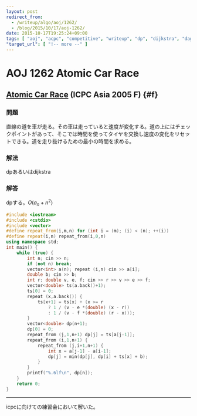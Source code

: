 ```yaml
---
layout: post
redirect_from:
  - /writeup/algo/aoj/1262/
  - /blog/2015/10/17/aoj-1262/
date: 2015-10-17T19:25:24+09:00
tags: [ "aoj", "acpc", "competitive", "writeup", "dp", "dijkstra", "dag" ]
"target_url": [ "!-- more --" ]
---
```


# AOJ 1262 Atomic Car Race

## [Atomic Car Race](http://judge.u-aizu.ac.jp/onlinejudge/description.jsp?id=1262) (ICPC Asia 2005 F) {#f}

### 問題

直線の道を車が走る。その車は走っていると速度が変化する。道の上にはチェックポイントがあって、そこでは時間を使ってタイヤを交換し速度の変化をリセットできる。道を走り抜けるための最小の時間を求める。

### 解法

dpあるいはdijkstra

### 解答

dpする。$O(a_n + n^2)$

``` c++
#include <iostream>
#include <cstdio>
#include <vector>
#define repeat_from(i,m,n) for (int i = (m); (i) < (n); ++(i))
#define repeat(i,n) repeat_from(i,0,n)
using namespace std;
int main() {
    while (true) {
        int n; cin >> n;
        if (not n) break;
        vector<int> a(n); repeat (i,n) cin >> a[i];
        double b; cin >> b;
        int r; double v, e, f; cin >> r >> v >> e >> f;
        vector<double> ts(a.back()+1);
        ts[0] = 0;
        repeat (x,a.back()) {
            ts[x+1] = ts[x] + (x >= r
                ? 1 / (v - e *(double) (x - r))
                : 1 / (v - f *(double) (r - x)));
        }
        vector<double> dp(n+1);
        dp[0] = 0;
        repeat_from (j,1,n+1) dp[j] = ts[a[j-1]];
        repeat_from (i,1,n+1) {
            repeat_from (j,i+1,n+1) {
                int x = a[j-1] - a[i-1];
                dp[j] = min(dp[j], dp[i] + ts[x] + b);
            }
        }
        printf("%.6lf\n", dp[n]);
    }
    return 0;
}
```

<hr>

icpcに向けての練習会において解いた。
